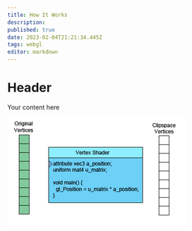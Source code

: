 ```yaml
---
title: How It Works
description: 
published: true
date: 2023-02-04T21:21:34.445Z
tags: webgl
editor: markdown
---
```


# Header
Your content here

![vertex-shader-anim.gif](/vertex-shader-anim.gif)